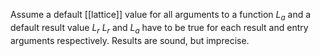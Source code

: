 Assume a default [[lattice]] value for all arguments to a function $L_{a}$ and a default result value $L_{r}$
$L_{r}$ and $L_{a}$ have to be true for each result and entry arguments respectively.
Results are sound, but imprecise.
